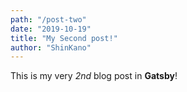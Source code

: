 ```yaml
---
path: "/post-two"
date: "2019-10-19"
title: "My Second post!"
author: "ShinKano"
---
```


This is my very *2nd* blog post in **Gatsby**!